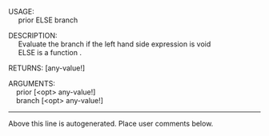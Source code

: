 USAGE:  
&nbsp;&nbsp;&nbsp;&nbsp;&nbsp;prior&nbsp;ELSE&nbsp;branch  
  
DESCRIPTION:  
&nbsp;&nbsp;&nbsp;&nbsp;&nbsp;Evaluate&nbsp;the&nbsp;branch&nbsp;if&nbsp;the&nbsp;left&nbsp;hand&nbsp;side&nbsp;expression&nbsp;is&nbsp;void  
&nbsp;&nbsp;&nbsp;&nbsp;&nbsp;ELSE&nbsp;is&nbsp;a&nbsp;function&nbsp;.  
  
RETURNS:&nbsp;[any-value!]  
  
ARGUMENTS:  
&nbsp;&nbsp;&nbsp;&nbsp;prior&nbsp;[&lt;opt&gt;&nbsp;any-value!]  
&nbsp;&nbsp;&nbsp;&nbsp;branch&nbsp;[&lt;opt&gt;&nbsp;any-value!]  
___
Above this line is autogenerated. Place user comments below.